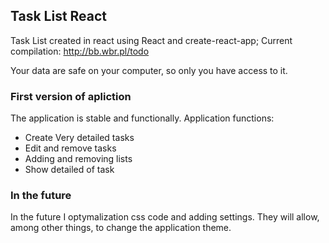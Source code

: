 ## Task List React

Task List created in react using React and create-react-app;
Current compilation: http://bb.wbr.pl/todo

Your data are safe on your computer, so only you have access to it.

### First version of apliction

The application is stable and functionally.
Application functions:
- Create Very detailed tasks
- Edit and remove tasks
- Adding and removing lists
- Show detailed of task

### In the future

In the future I optymalization css code and adding settings. They will allow, among other things, to change the application theme.
